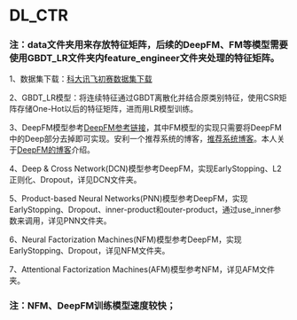 # DL_CTR

### 注：data文件夹用来存放特征矩阵，后续的DeepFM、FM等模型需要使用GBDT_LR文件夹内feature_engineer文件夹处理的特征矩阵。
  
  1、数据集下载：[科大讯飞初赛数据集下载](http://www.dcjingsai.com/common/cmpt/2018%E7%A7%91%E5%A4%A7%E8%AE%AF%E9%A3%9EAI%E8%90%A5%E9%94%80%E7%AE%97%E6%B3%95%E5%A4%A7%E8%B5%9B_%E7%AB%9E%E8%B5%9B%E4%BF%A1%E6%81%AF.html)


  2、GBDT_LR模型：将连续特征通过GBDT离散化并结合原类别特征，使用CSR矩阵存储One-Hot以后的特征矩阵，进而用LR模型训练。
  
  3、DeepFM模型参考[DeepFM参考链接](https://github.com/ChenglongChen/tensorflow-DeepFM)，其中FM模型的实现只需要将DeepFM中的Deep部分去掉即可实现。安利一个推荐系统的博客，[推荐系统博客](https://www.jianshu.com/p/6f1c2643d31b)。本人关于[DeepFM的博客](https://blog.csdn.net/buwei0239/article/details/86767737)介绍。
  
  4、Deep & Cross Network(DCN)模型参考DeepFM，实现EarlyStopping、L2正则化、Dropout，详见DCN文件夹。
  
  5、Product-based Neural Networks(PNN)模型参考DeepFM，实现EarlyStopping、Dropout、inner-product和outer-product，通过use_inner参数来调用，详见PNN文件夹。
  
  6、Neural Factorization Machines(NFM)模型参考DeepFM，实现EarlyStopping、Dropout，详见NFM文件夹。

  7、Attentional Factorization Machines(AFM)模型参考NFM，详见AFM文件夹。
  
  
### 注：NFM、DeepFM训练模型速度较快；
